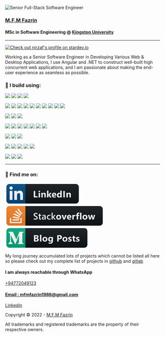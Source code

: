 <p> <img src="https://readme-typing-svg.herokuapp.com?lines=Senior+Full-Stack+Software+Engineer" alt="Senior Full-Stack Software Engineer" /> </p>

### [M.F.M Fazrin](https://nizraf.github.io)
#### MSc in Software Engineering @ [Kingston University](https://www.kingston.ac.uk/)
-----
[![Check out nirzaf's profile on stardev.io](https://stardev.io/developers/nirzaf/badge/languages/country.svg)](https://stardev.io/developers/nirzaf)

Working as a Senior Software Engineer in Developing Various Web & Desktop
Applications, I use Angular and .NET to
construct well-built high concurrent web applications, and I am
passionate about making the end-user experience as seamless as possible.

### 🚧 I build using:

![](https://img.shields.io/badge/IDE-Visual%20Studio-informational?style=for-the-badge&logo=visualstudio&logoColor=white&color=b12993)
![](https://img.shields.io/badge/IDE-Jetbrains%20Rider%20-informational?style=for-the-badge&logo=rider&logoColor=white&color=b12993)
![](https://img.shields.io/badge/IDE-Jetbrains%20WebStorm-informational?style=for-the-badge&logo=webstorm&logoColor=white&color=b12993)
![](https://img.shields.io/badge/Editor-Visual%20Studio%20Code-informational?style=for-the-badge&logo=visualstudiocode&logoColor=white&color=a63648)

![](https://img.shields.io/badge/Language-C%23-informational?style=for-the-badge&logo=csharp&logoColor=white&color=blue)
![](https://img.shields.io/badge/Language-TypeScript-informational?style=for-the-badge&logo=typescript&logoColor=white&color=blue)
![](https://img.shields.io/badge/Language-JavaScript-informational?style=for-the-badge&logo=javascript&logoColor=white&color=blue)
![](https://img.shields.io/badge/Language-HTML-informational?style=for-the-badge&logo=html5&logoColor=white&color=blue)
![](https://img.shields.io/badge/Language-CSS-informational?style=for-the-badge&logo=css3&logoColor=white&color=blue)
![](https://img.shields.io/badge/Language-SQL-informational?style=for-the-badge&logo=postgresql&logoColor=white&color=blue)
![](https://img.shields.io/badge/Language-JSON-informational?style=for-the-badge&logo=json&logoColor=white&color=blue)
![](https://img.shields.io/badge/Language-XML-informational?style=for-the-badge&logo=xml&logoColor=white&color=blue)
![](https://img.shields.io/badge/Language-SCSS-informational?style=for-the-badge&logo=sass&logoColor=white&color=blue)
![](https://img.shields.io/badge/Language-Python-informational?style=for-the-badge&logo=python&logoColor=white&color=blue)

![](https://img.shields.io/badge/Framework-.NET-informational?style=for-the-badge&logo=dotnet&logoColor=white&color=red)
![](https://img.shields.io/badge/Framework-Angular-informational?style=for-the-badge&logo=angular&logoColor=white&color=red)
![](https://img.shields.io/badge/Framework-Bootstrap-informational?style=for-the-badge&logo=bootstrap&logoColor=white&color=red)


![](https://img.shields.io/badge/Tool-Azure%20Functions-informational?style=for-the-badge&logo=microsoftazure&logoColor=white&color=00b859)
![](https://img.shields.io/badge/Tool-Azure%20DevOps-informational?style=for-the-badge&logo=microsoftazure&logoColor=white&color=00b859)
![](https://img.shields.io/badge/Tool-Azure%20Pipelines-informational?style=for-the-badge&logo=microsoftazure&logoColor=white&color=00b859)
![](https://img.shields.io/badge/Tool-Azure%20Data%20Lake-informational?style=for-the-badge&logo=microsoftazure&logoColor=white&color=00b859)
![](https://img.shields.io/badge/Tool-Postman-information?style=for-the-badge&logo=postman&logoColor=white&color=color=00b859)
![](https://img.shields.io/badge/Tool-Insomnia-information?style=for-the-badge&logo=insomnia&logoColor=white&color=color=00b859)
![](https://img.shields.io/badge/Tool-Resharper-informational?style=for-the-badge&logo=resharper&logoColor=white&color=color=00b859)


![](https://img.shields.io/badge/Cloud-Azure-informational?style=for-the-badge&logo=microsoftazure&logoColor=white&color=skyblue)
![](https://img.shields.io/badge/Cloud-AWS-informational?style=for-the-badge&logo=amazonaws&logoColor=white&color=skyblue)
![](https://img.shields.io/badge/Cloud-GCP-informational?style=for-the-badge&logo=googlecloud&logoColor=white&color=skyblue)


![](https://img.shields.io/badge/Database-SQL%20Server-informational?style=for-the-badge&logo=microsoftsqlserver&logoColor=white&color=violet)
![](https://img.shields.io/badge/Database-MySQL-informational?style=for-the-badge&logo=mysql&logoColor=white&color=violet)
![](https://img.shields.io/badge/Database-MongoDB-informational?style=for-the-badge&logo=mongodb&logoColor=white&color=violet)
![](https://img.shields.io/badge/Database-Redis-informational?style=for-the-badge&logo=redis&logoColor=white&color=violet)
![](https://img.shields.io/badge/Database-CosmosDB-informational?style=for-the-badge&logo=microsoftazure&logoColor=white&color=violet)

![](https://img.shields.io/badge/OS-Windows-informational?style=for-the-badge&logo=windows&logoColor=white&color=blue)
![](https://img.shields.io/badge/OS-Linux-informational?style=for-the-badge&logo=linux&logoColor=white&color=white)
![](https://img.shields.io/badge/OS-MacOS-informational?style=for-the-badge&logo=apple&logoColor=white&color=aqua)

---
### 📢 Find me on:

<p>
  <a href="https://www.linkedin.com/in/mfmfazrin/">
    <img src="https://github.com/Daniel-Krzyczkowski/Daniel-Krzyczkowski/blob/master/images/linkedin.svg" alt="LinkedIn" style="vertical-align:top; margin:4px">
  </a>
  
  <a href="https://stackoverflow.com/users/9251463/mohamed-farook-mohamed-fazrin">
    <img src="https://github.com/Daniel-Krzyczkowski/Daniel-Krzyczkowski/blob/master/images/stackoverflow.svg" alt="StackOverflow" style="vertical-align:top; margin:4px">
  </a>
  
  <a href="https://dotnetevangelist.net/">
    <img src="https://github.com/Daniel-Krzyczkowski/Daniel-Krzyczkowski/blob/master/images/medium.svg" alt="Dot net evangelist Blog" style="vertical-align:top; margin:4px">
  </a>
</p>

My long journey accumulated lots of projects which cannot be listed all
here\
 so please check out my complete list of projects in
[github](https://github.com/nirzaf?tab=repositories) and
[gitlab](https://gitlab.com/nirzaf)

#### I am always reachable through WhatsApp

[+94772049123](https://api.whatsapp.com/send?phone=+94772049123&text=Hi,%20I%20contacted%20you%20Through%20your%20website.)

#### [Email : mfmfazrin1986@gmail.com](mailto:mfmfazrin1986@gmail.com) 

[Linkedin](https://www.linkedin.com/in/mfmfazrin/)

Copyright © 2022 - [M.F.M Fazrin](https://nirzaf.github.io)

All trademarks and registered trademarks are the property of their
respective owners.
